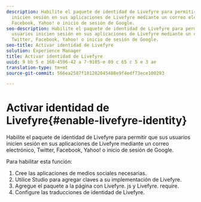 ```yaml
---
description: Habilite el paquete de identidad de Livefyre para permitir que sus usuarios
  inicien sesión en sus aplicaciones de Livefyre mediante un correo electrónico, Twitter,
  Facebook, Yahoo! o inicio de sesión de Google.
seo-description: Habilite el paquete de identidad de Livefyre para permitir que sus
  usuarios inicien sesión en sus aplicaciones de Livefyre mediante un correo electrónico,
  Twitter, Facebook, Yahoo! o inicio de sesión de Google.
seo-title: Activar identidad de Livefyre
solution: Experience Manager
title: Activar identidad de Livefyre
uuid: 9 bb 5 e 168-4596-42 a 7-9105-e 09 c 65 c 5 e 3 ae
translation-type: tm+mt
source-git-commit: 566ea2587f101202045488e9f4edf73ece100293

---
```



# Activar identidad de Livefyre{#enable-livefyre-identity}

Habilite el paquete de identidad de Livefyre para permitir que sus usuarios inicien sesión en sus aplicaciones de Livefyre mediante un correo electrónico, Twitter, Facebook, Yahoo! o inicio de sesión de Google.

Para habilitar esta función:

1. Cree las aplicaciones de medios sociales necesarias.
1. Utilice Studio para agregar claves a su implementación de Livefyre.
1. Agregue el paquete a la página con Livefyre. js y Livefyre. require.
1. Configure las traducciones de identidad de Livefyre.
